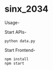 # sinx_2034

Usage-

Start APIs-

```cd Backend/
python data.py
```

Start Frontend-

```cd Frontend/hackcovid/
npm install
npm start
```
